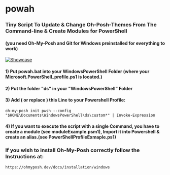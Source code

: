 # powah
### Tiny Script To Update & Change Oh-Posh-Themes From The Command-line & Create Modules for PowerShell
#### (you need Oh-My-Posh and Git for Windows preinstalled for everything to work) 
[![Showcase](https://img.youtube.com/vi/btP_ThG7QKI/0.jpg)](https://www.youtube.com/watch?v=btP_ThG7QKI)
#### 1) Put powah.bat into your WindowsPowerShell Folder (where your Microsoft.PowerShell_profile.ps1 is located.)
#### 2) Put the folder "ds" in your "WindowsPowerShell" Folder
#### 3) Add ( or replace ) this Line to your Powershell Profile: 
```
oh-my-posh init pwsh --config "$HOME\Documents\WindowsPowerShell\ds\custom*" | Invoke-Expression
```
#### 4) If you want to execute the script with a single Command, you have to create a module (see moduleExample.psm1), Import it into Powershell & create an alias.(see PowerShellProfileExmaple.ps1)

### If you wish to install Oh-My-Posh correctly follow the Instructions at:
```
https://ohmyposh.dev/docs/installation/windows
```
